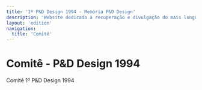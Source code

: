 ```yaml
---
title: '1º P&D Design 1994 - Memória P&D Design'
description: 'Website dedicado à recuperação e divulgação do mais longevo evento científico do campo do design no Brasil.'
layout: 'edition'
navigation:
  title: 'Comitê'
---
```


# Comitê - P&D Design 1994

Comitê 1º P&D Design 1994
